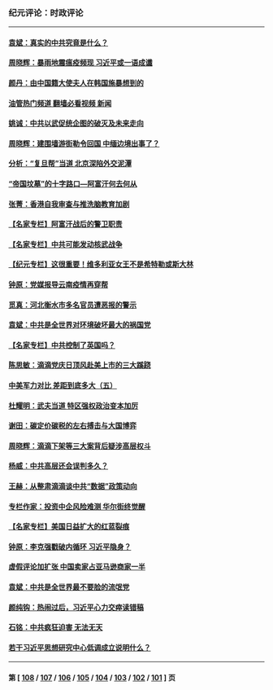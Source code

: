 ### 纪元评论：时政评论
---
#### [袁斌：真实的中共究竟是什么？](../../pages/nsc1025/n13082874.md?07130330) 
#### [周晓辉：暴雨地震瘟疫频现 习近平或一语成谶](../../pages/nsc1025/n13084520.md?07130330) 
#### [颜丹：由中国籍大使夫人在韩国施暴想到的](../../pages/nsc1025/n13084436.md?07130330) 
#### [油管热门频道 翻墙必看视频 新闻](ok?07130330)
#### [姚诚：中共以武促统企图的破灭及未来走向](../../pages/nsc1025/n13082833.md?07130330) 
#### [周晓辉：建围墙游街勒令回国 中缅边境出事了？](../../pages/nsc1025/n13082464.md?07130330) 
#### [分析：“复旦帮”当道 北京深陷外交泥潭](../../pages/nsc1025/n13077333.md?07130330) 
#### [“帝国坟墓”的十字路口—阿富汗何去何从](../../pages/nsc1025/n13082516.md?07130330) 
#### [张菁：香港自我审查与推洗脑教育加剧](../../pages/nsc1025/n13082170.md?07130330) 
#### [【名家专栏】阿富汗战后的警卫职责](../../pages/nsc1025/n13081866.md?07130330) 
#### [【名家专栏】中共可能发动核武战争](../../pages/nsc1025/n13081853.md?07130330) 
#### [【纪元专栏】这很重要！维多利亚女王不是希特勒或斯大林](../../pages/nsc1025/n13082285.md?07130330) 
#### [钟原：党媒报导云南疫情再穿帮](../../pages/nsc1025/n13082217.md?07130330) 
#### [觅真：河北衡水市多名官员遭恶报的警示](../../pages/nsc1025/n13081572.md?07130330) 
#### [袁斌：中共是全世界对环境破坏最大的祸国党](../../pages/nsc1025/n13081509.md?07130330) 
#### [【名家专栏】中共控制了英国吗？](../../pages/nsc1025/n13080067.md?07130330) 
#### [陈思敏：滴滴党庆日顶风赴美上市的三大蹊跷](../../pages/nsc1025/n13080910.md?07130330) 
#### [中美军力对比 差距到底多大（五）](../../pages/nsc1025/n13080052.md?07130330) 
#### [杜耀明：武夫当道  特区强权政治变本加厉](../../pages/nsc1025/n13080333.md?07130330) 
#### [谢田：碳定价碳税的左右搏击与大国博弈](../../pages/nsc1025/n13080309.md?07130330) 
#### [周晓辉：滴滴下架等三大案背后疑涉高层权斗](../../pages/nsc1025/n13079332.md?07130330) 
#### [杨威：中共高层还会误判多久？](../../pages/nsc1025/n13079823.md?07130330) 
#### [王赫：从整肃滴滴谈中共“数据”政策动向](../../pages/nsc1025/n13079769.md?07130330) 
#### [专栏作家：投资中企风险难测 华尔街终觉醒](../../pages/nsc1025/n13079366.md?07130330) 
#### [【名家专栏】美国日益扩大的红蓝裂痕](../../pages/nsc1025/n13078767.md?07130330) 
#### [钟原：李克强戳破内循环 习近平隐身？](../../pages/nsc1025/n13079400.md?07130330) 
#### [虚假评论加扩张 中国卖家占亚马逊商家一半](../../pages/nsc1025/n13078821.md?07130330) 
#### [袁斌：中共是全世界最不要脸的流氓党](../../pages/nsc1025/n13078020.md?07130330) 
#### [颜纯钩：热闹过后，习近平心力交瘁读错稿](../../pages/nsc1025/n13077126.md?07130330) 
#### [石铭：中共疯狂迫害 无法无天](../../pages/nsc1025/n13077078.md?07130330) 
#### [若干习近平思想研究中心低调成立说明什么？](../../pages/nsc1025/n13077027.md?07130330) 

---
#### 第 [ [108](./108.md?07130330) / [107](./107.md?07130330) / [106](./106.md?07130330) / [105](./105.md?07130330) / [104](./104.md?07130330) / [103](./103.md?07130330) / [102](./102.md?07130330) / [101](./101.md?07130330) ] 页
